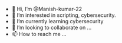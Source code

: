- 👋 Hi, I’m @Manish-kumar-22
- 👀 I’m interested in scripting, cybersecurity.
- 🌱 I’m currently learning cybersecurity
- 💞️ I’m looking to collaborate on ...
- 📫 How to reach me ...

<!---
Manish-kumar-22/Manish-kumar-22 is a ✨ special ✨ repository because its `README.md` (this file) appears on your GitHub profile.
You can click the Preview link to take a look at your changes.
--->
